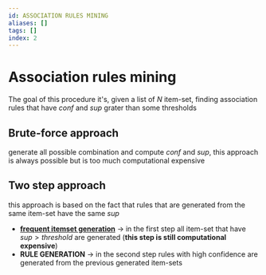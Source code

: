 ```yaml
---
id: ASSOCIATION RULES MINING
aliases: []
tags: []
index: 2
---
```


# Association rules mining

The goal of this procedure it's, given a list of $N$ item-set, finding association rules that have  $conf$ and $sup$ grater than some thresholds

## Brute-force approach

generate all possible combination and compute $conf$ and $sup$, this approach is always possible but is too much computational expensive

## Two step approach

this approach is based on the fact that rules that are generated from the same item-set have the same $sup$

- **[frequent itemset generation](pages/datamining/association_rules/frequent_itemset_generation.md)** -> in the first step all item-set that have $sup \gt threshold$ are generated (**this step is still computational expensive**)
- **RULE GENERATION** -> in the second step rules with high confidence are generated from the previous generated item-sets

